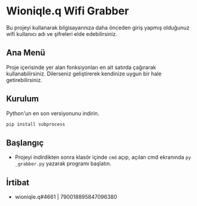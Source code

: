 # Wioniqle.q Wifi Grabber

Bu projeyi kullanarak bilgisayarınıza daha önceden giriş yapmış olduğunuz wifi kullanıcı adı ve şifreleri elde edebilirsiniz.

## Ana Menü
Proje içerisinde yer alan fonksiyonları en alt satırda çağırarak kullanabilirsiniz. Dilerseniz geliştirerek kendinize uygun bir hale getirebilirsiniz.

## Kurulum
Python'un en son versiyonunu indirin.

```sh
pip install subprocess
```

## Başlangıç
- Projeyi indirdikten sonra klasör içinde ``cmd`` açıp, açılan cmd ekranında ``py _grabber.py`` yazarak programı başlatın.

## İrtibat
- wioniqle.q#4661 | 790018895847096380
